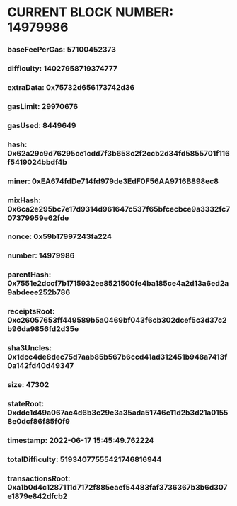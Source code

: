 # CURRENT BLOCK NUMBER: 14979986

### baseFeePerGas: 57100452373
### difficulty: 14027958719374777
### extraData: 0x75732d656173742d36
### gasLimit: 29970676
### gasUsed: 8449649
### hash: 0x62a29c9d76295ce1cdd7f3b658c2f2ccb2d34fd5855701f116f5419024bbdf4b
### miner: 0xEA674fdDe714fd979de3EdF0F56AA9716B898ec8
### mixHash: 0x6ca2e295bc7e17d9314d961647c537f65bfcecbce9a3332fc707379959e62fde
### nonce: 0x59b17997243fa224
### number: 14979986
### parentHash: 0x7551e2dccf7b1715932ee8521500fe4ba185ce4a2d13a6ed2a9abdeee252b786
### receiptsRoot: 0xc26057653ff449589b5a0469bf043f6cb302dcef5c3d37c2b96da9856fd2d35e
### sha3Uncles: 0x1dcc4de8dec75d7aab85b567b6ccd41ad312451b948a7413f0a142fd40d49347
### size: 47302
### stateRoot: 0xddc1d49a067ac4d6b3c29e3a35ada51746c11d2b3d21a01558e0dcf86f85f0f9
### timestamp: 2022-06-17 15:45:49.762224
### totalDifficulty: 51934077555421746816944
### transactionsRoot: 0xa1b0d4c1287111d7172f885eaef54483faf3736367b3b6d307e1879e842dfcb2
